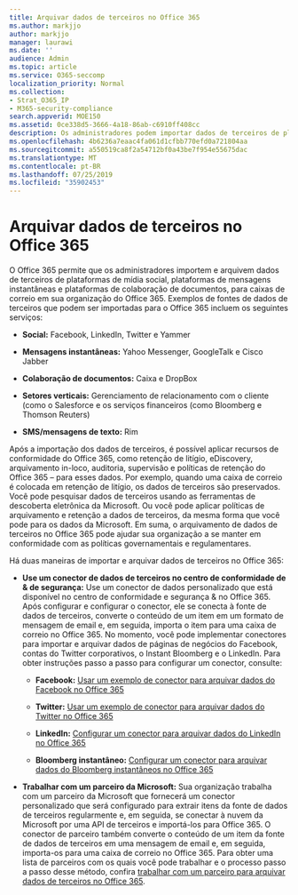 ```yaml
---
title: Arquivar dados de terceiros no Office 365
ms.author: markjjo
author: markjjo
manager: laurawi
ms.date: ''
audience: Admin
ms.topic: article
ms.service: O365-seccomp
localization_priority: Normal
ms.collection:
- Strat_O365_IP
- M365-security-compliance
search.appverid: MOE150
ms.assetid: 0ce338d5-3666-4a18-86ab-c6910ff408cc
description: Os administradores podem importar dados de terceiros de plataformas de mídia social, plataformas de mensagens instantâneas e plataformas de colaboração de documentos para caixas de correio em sua organização do Office 365. Isso permite que você arquive dados de Facebook, Twitter e outras fontes de dados de terceiros no Office 365. Em seguida, você pode usar e aplicar recursos de conformidade do Office 365 (como retenção legal, eDiscovery, arquivamento in-loco e políticas de retenção) para dados de terceiros.
ms.openlocfilehash: 4b6236a7eaac4fa061d1cfbb770efd0a721804aa
ms.sourcegitcommit: a550519ca8f2a54712bf0a43be7f954e55675dac
ms.translationtype: MT
ms.contentlocale: pt-BR
ms.lasthandoff: 07/25/2019
ms.locfileid: "35902453"
---
```

# <a name="archive-third-party-data-in-office-365"></a>Arquivar dados de terceiros no Office 365

O Office 365 permite que os administradores importem e arquivem dados de terceiros de plataformas de mídia social, plataformas de mensagens instantâneas e plataformas de colaboração de documentos, para caixas de correio em sua organização do Office 365. Exemplos de fontes de dados de terceiros que podem ser importadas para o Office 365 incluem os seguintes serviços: 
  
- **Social:** Facebook, LinkedIn, Twitter e Yammer 
    
- **Mensagens instantâneas:** Yahoo Messenger, GoogleTalk e Cisco Jabber 
    
- **Colaboração de documentos:** Caixa e DropBox 
    
- **Setores verticais:** Gerenciamento de relacionamento com o cliente (como o Salesforce e os serviços financeiros (como Bloomberg e Thomson Reuters) 
    
- **SMS/mensagens de texto:** Rim 
    
Após a importação dos dados de terceiros, é possível aplicar recursos de conformidade do Office 365, como retenção de litígio, eDiscovery, arquivamento in-loco, auditoria, supervisão e políticas de retenção do Office 365 – para esses dados. Por exemplo, quando uma caixa de correio é colocada em retenção de litígio, os dados de terceiros são preservados. Você pode pesquisar dados de terceiros usando as ferramentas de descoberta eletrônica da Microsoft. Ou você pode aplicar políticas de arquivamento e retenção a dados de terceiros, da mesma forma que você pode para os dados da Microsoft. Em suma, o arquivamento de dados de terceiros no Office 365 pode ajudar sua organização a se manter em conformidade com as políticas governamentais e regulamentares.

Há duas maneiras de importar e arquivar dados de terceiros no Office 365:

- **Use um conector de dados de terceiros no centro de conformidade de & de segurança:** Use um conector de dados personalizado que está disponível no centro de conformidade e segurança & no Office 365. Após configurar e configurar o conector, ele se conecta à fonte de dados de terceiros, converte o conteúdo de um item em um formato de mensagem de email e, em seguida, importa o item para uma caixa de correio no Office 365. No momento, você pode implementar conectores para importar e arquivar dados de páginas de negócios do Facebook, contas do Twitter corporativos, o Instant Bloomberg e o LinkedIn. Para obter instruções passo a passo para configurar um conector, consulte:
   
   - **Facebook:** [Usar um exemplo de conector para arquivar dados do Facebook no Office 365](archive-facebook-data-with-sample-connector.md)
  
   - **Twitter:** [Usar um exemplo de conector para arquivar dados do Twitter no Office 365](archive-twitter-data-with-sample-connector.md)
    
   - **LinkedIn:** [Configurar um conector para arquivar dados do LinkedIn no Office 365](archive-linkedin-data.md)

   - **Bloomberg instantâneo:** [Configurar um conector para arquivar dados do Bloomberg instantâneos no Office 365](archive-instant-bloomberg-data.md)

- **Trabalhar com um parceiro da Microsoft:** Sua organização trabalha com um parceiro da Microsoft que fornecerá um conector personalizado que será configurado para extrair itens da fonte de dados de terceiros regularmente e, em seguida, se conectar à nuvem da Microsoft por uma API de terceiros e importá-los para Office 365. O conector de parceiro também converte o conteúdo de um item da fonte de dados de terceiros em uma mensagem de email e, em seguida, importa-os para uma caixa de correio no Office 365. Para obter uma lista de parceiros com os quais você pode trabalhar e o processo passo a passo desse método, confira [trabalhar com um parceiro para arquivar dados de terceiros no Office 365](work-with-partner-to-archive-third-party-data.md).
